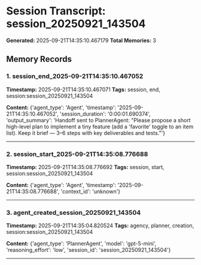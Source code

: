 # Session Transcript: session_20250921_143504

**Generated:** 2025-09-21T14:35:10.467179
**Total Memories:** 3

## Memory Records

### 1. session_end_2025-09-21T14:35:10.467052

**Timestamp:** 2025-09-21T14:35:10.467071
**Tags:** session, end, session:session_20250921_143504

**Content:** {'agent_type': 'Agent', 'timestamp': '2025-09-21T14:35:10.467052', 'session_duration': '0:00:01.690374', 'output_summary': 'Handoff sent to PlannerAgent: "Please propose a short high-level plan to implement a tiny feature (add a \'favorite\' toggle to an item list). Keep it brief — 3–6 steps with key deliverables and tests."'}

---

### 2. session_start_2025-09-21T14:35:08.776688

**Timestamp:** 2025-09-21T14:35:08.776692
**Tags:** session, start, session:session_20250921_143504

**Content:** {'agent_type': 'Agent', 'timestamp': '2025-09-21T14:35:08.776688', 'context_id': 'unknown'}

---

### 3. agent_created_session_20250921_143504

**Timestamp:** 2025-09-21T14:35:04.820524
**Tags:** agency, planner, creation, session:session_20250921_143504

**Content:** {'agent_type': 'PlannerAgent', 'model': 'gpt-5-mini', 'reasoning_effort': 'low', 'session_id': 'session_20250921_143504'}

---

